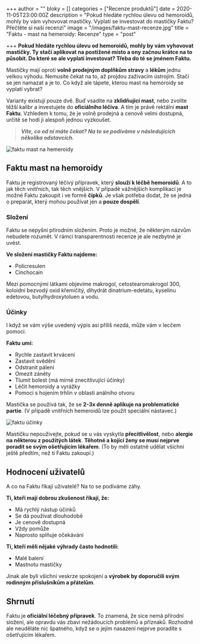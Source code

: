 +++
author = ""
bloky = []
categories = ["Recenze produktů"]
date = 2020-11-05T23:00:00Z
description = "Pokud hledáte rychlou úlevu od hemoroidů, mohly by vám vyhovovat mastičky. Vyplatí se investovat do mastičky Faktu? Přečtěte si naši recenzi"
image = "/images/faktu-mast-recenze.jpg"
title = "Faktu - mast na hemeroidy: Recenze"
type = "post"

+++
**Pokud hledáte rychlou úlevu od hemoroidů, mohly by vám vyhovovat mastičky. Ty stačí aplikovat na postižené místo a ony začnou krátce na to působit. Do které se ale vyplatí investovat? Třeba do té se jménem Faktu.**

Mastičky mají oproti **volně prodejným doplňkům stravy** a **lékům** jednu velkou výhodu. Nemusíte čekat na to, až projdou zažívacím ústrojím. Stačí se jen namazat a je to. Co když ale tápete, kterou mast na hemoroidy se vyplatí vybrat?

Varianty existují pouze dvě. Buď vsadíte na **zklidňující mast**, nebo zvolíte těžší kalibr a investujete do **oficiálního léčiva**. A tím je právě rektální **mast Faktu**. Vzhledem k tomu, že je volně prodejná a cenově velmi dostupná, určitě se hodí ji alespoň jednou vyzkoušet.

> **_Víte, co od ní máte čekat? Na to se podíváme v následujících několika odstavcích._**

![faktu mast na hemeroidy](/images/mast-na-hemeroidy.jpg)

## Faktu mast na hemoroidy

Faktu je registrovaný léčivý přípravek, který **slouží k léčbě hemoroidů**. A to jak těch vnitřních, tak těch vnějších. V případě vážnějších komplikací je možné Faktu zakoupit i ve formě **čípků**. Je však potřeba dodat, že se jedná o preparát, který mohou používat jen a **pouze dospělí**.

### Složení

Faktu se nepyšní přírodním složením. Proto je možné, že některým názvům nebudete rozumět. V rámci transparentnosti recenze je ale nezbytné je uvést.

**Ve složení mastičky Faktu najdeme:**

* Policresulen
* Cinchocain

Mezi pomocnými látkami objevíme makrogol, cetostearomakrogol 300, koloidní bezvodý oxid křemičitý, dihydrát dinatrium-edetátu, kyselinu edetovou, butylhydroxytoluen a vodu.

### Účinky

I když se vám výše uvedený výpis asi příliš nezdá, může vám v lecčem pomoci.

**Faktu umí:**

* Rychle zastavit krvácení
* Zastavit svědění
* Odstranit pálení
* Omezit záněty
* Tlumit bolest (má mírné znecitlivující účinky)
* Léčit hemoroidy a vyrážky
* Pomoci s hojením trhlin v oblasti análního otvoru

Mastička se používá tak, že se **2-3x denně aplikuje na problematické partie**. (V případě vnitřních hemeroidů lze použít speciální nástavec.)

![faktu účinky](/images/faktu-ucinky.jpg)

Mastičku nepoužívejte, pokud se u vás vyskytla **přecitlivělost**, nebo **alergie na některou z použitých látek**. **Těhotné a kojící ženy se musí nejprve poradit se svým ošetřujícím lékařem**. (To by měli ostatně udělat všichni ještě předtím, než ti Faktu zakoupí.)

## Hodnocení uživatelů

A co na Faktu říkají uživatelé? Na to se podíváme záhy.

**Ti, kteří mají dobrou zkušenost říkají, že:**

* Má rychlý nástup účinků
* Se dá používat dlouhodobě
* Je cenově dostupná
* Vždy pomůže
* Naprosto splňuje očekávání

**Ti, kteří měli nějaké výhrady často hodnotili:**

* Malé balení
* Mastnotu mastičky

Jinak ale byli všichni veskrze spokojení a **výrobek by doporučili svým rodinným příslušníkům a přátelům**.

## Shrnutí

Faktu je **oficiální léčebný přípravek**. To znamená, že sice nemá přírodní složení, ale opravdu vás zbaví nežádoucích problémů a příznaků. Rozhodně ale neuděláte nic špatného, když se o jejím nasazení nejprve poradíte s ošetřujícím lékařem.
